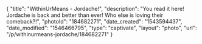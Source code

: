 {
    "title": "WithinUrMeans - Jordache!",
    "description": "You read it here!  Jordache is back and better than ever! Who else is loving their comeback?!",
    "photoId": "184682271",
    "date_created": "1543594437",
    "date_modified": "1546466795",
    "type": "captivate",
    "layout": "photo",
    "url": "\/p\/withinurmeans-jordache\/184682271"
}
